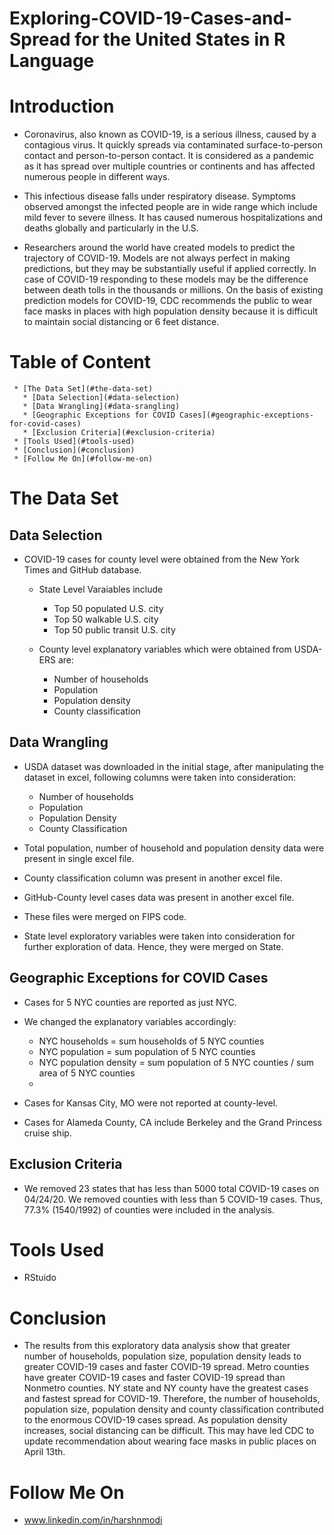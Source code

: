 # Exploring-COVID-19-Cases-and-Spread for the United States in R Language

# Introduction

  * Coronavirus, also known as COVID-19, is a serious illness, caused by a contagious virus. It quickly spreads via contaminated surface-to-person contact and person-to-person contact. It is considered as a pandemic as it has spread over multiple countries or continents and has affected numerous people in different ways.

  * This infectious disease falls under respiratory disease. Symptoms observed amongst the infected people are in wide range which include mild fever to severe illness. It has caused numerous hospitalizations and deaths globally and particularly in the U.S.

  * Researchers around the world have created models to predict the trajectory of COVID-19. Models are not always perfect in making predictions, but they may be substantially useful if applied correctly. In case of COVID-19 responding to these models may be the difference between death tolls in the thousands or millions. On the basis of existing prediction models for COVID-19, CDC recommends the public to wear face masks in places with high population density because it is difficult to maintain social distancing or 6 feet distance.

# Table of Content 
    
     * [The Data Set](#the-data-set)
       * [Data Selection](#data-selection)
       * [Data Wrangling](#data-srangling)
       * [Geographic Exceptions for COVID Cases](#geographic-exceptions-for-covid-cases)
       * [Exclusion Criteria](#exclusion-criteria)
     * [Tools Used](#tools-used)
     * [Conclusion](#conclusion)
     * [Follow Me On](#follow-me-on)
     
# The Data Set
  
  ## Data Selection
  
   * COVID-19 cases for county level were obtained from the New York Times and GitHub database.

      * State Level Varaiables include
       
         * Top 50 populated U.S. city
         * Top 50 walkable U.S. city
         * Top 50 public transit U.S. city

      * County level explanatory variables which were obtained from USDA-ERS are:

          * Number of households
          * Population
          * Population density
          * County classification

  ## Data Wrangling
  
   * USDA dataset was downloaded in the initial stage, after manipulating the dataset in excel, following columns were taken into consideration:
     
      * Number of households
      * Population
      * Population Density
      * County Classification
    
   * Total population, number of household and population density data were present in single excel file.
   * County classification column was present in another excel file.
   * GitHub-County level cases data was present in another excel file.
   * These files were merged on FIPS code.
   * State level exploratory variables were taken into consideration for further exploration of data. Hence, they were merged on State.

 ## Geographic Exceptions for COVID Cases
 
  * Cases for 5 NYC counties are reported as just NYC.
  * We changed the explanatory variables accordingly:
    
      * NYC households = sum households of 5 NYC counties
      * NYC population = sum population of 5 NYC counties
      * NYC population density = sum population of 5 NYC counties / sum area of 5 NYC counties
      * 
  * Cases for Kansas City, MO were not reported at county-level.
  * Cases for Alameda County, CA include Berkeley and the Grand Princess cruise ship.

## Exclusion Criteria
 
 * We removed 23 states that has less than 5000 total COVID-19 cases on 04/24/20. We removed counties with less than 5 COVID-19 cases. Thus, 77.3% (1540/1992) of    counties were included in the analysis.

# Tools Used 
 
 * RStuido

# Conclusion

 * The results from this exploratory data analysis show that greater number of households, population size, population density leads to greater COVID-19 cases and faster COVID-19 spread. Metro counties have greater COVID-19 cases and faster COVID-19 spread than Nonmetro counties. NY state and NY county have the greatest cases and fastest spread for COVID-19. Therefore, the number of households, population size, population density and county classification contributed to the enormous COVID-19 cases spread. As population density increases, social distancing can be difficult. This may have led CDC to update recommendation about wearing face masks in public places on April 13th.

# Follow Me On

 * www.linkedin.com/in/harshnmodi


   

